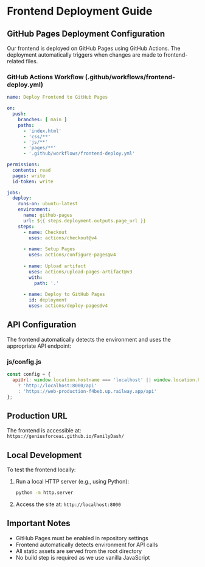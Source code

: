 # Frontend Deployment Guide

## GitHub Pages Deployment Configuration

Our frontend is deployed on GitHub Pages using GitHub Actions. The deployment automatically triggers when changes are made to frontend-related files.

### GitHub Actions Workflow (.github/workflows/frontend-deploy.yml)
```yaml
name: Deploy Frontend to GitHub Pages

on:
  push:
    branches: [ main ]
    paths:
      - 'index.html'
      - 'css/**'
      - 'js/**'
      - 'pages/**'
      - '.github/workflows/frontend-deploy.yml'

permissions:
  contents: read
  pages: write
  id-token: write

jobs:
  deploy:
    runs-on: ubuntu-latest
    environment:
      name: github-pages
      url: ${{ steps.deployment.outputs.page_url }}
    steps:
      - name: Checkout
        uses: actions/checkout@v4
      
      - name: Setup Pages
        uses: actions/configure-pages@v4
      
      - name: Upload artifact
        uses: actions/upload-pages-artifact@v3
        with:
          path: '.'
      
      - name: Deploy to GitHub Pages
        id: deployment
        uses: actions/deploy-pages@v4
```

## API Configuration

The frontend automatically detects the environment and uses the appropriate API endpoint:

### js/config.js
```javascript
const config = {
  apiUrl: window.location.hostname === 'localhost' || window.location.hostname === '127.0.0.1'
    ? 'http://localhost:8000/api'
    : 'https://web-production-f4beb.up.railway.app/api'
};
```

## Production URL
The frontend is accessible at: `https://geniusforceai.github.io/FamilyDash/`

## Local Development
To test the frontend locally:
1. Run a local HTTP server (e.g., using Python):
   ```bash
   python -m http.server
   ```
2. Access the site at: `http://localhost:8000`

## Important Notes
- GitHub Pages must be enabled in repository settings
- Frontend automatically detects environment for API calls
- All static assets are served from the root directory
- No build step is required as we use vanilla JavaScript
